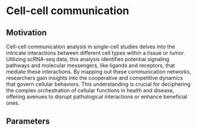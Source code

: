 # Cell-cell communication

## Motivation

Cell-cell communication analysis in single-cell studies delves into the intricate interactions between different cell types within a tissue or tumor. Utilizing scRNA-seq data, this analysis identifies potential signaling pathways and molecular messengers, like ligands and receptors, that mediate these interactions. By mapping out these communication networks, researchers gain insights into the cooperative and competitive dynamics that govern cellular behaviors. This understanding is crucial for deciphering the complex orchestration of cellular functions in health and disease, offering avenues to disrupt pathological interactions or enhance beneficial ones.

## Parameters
